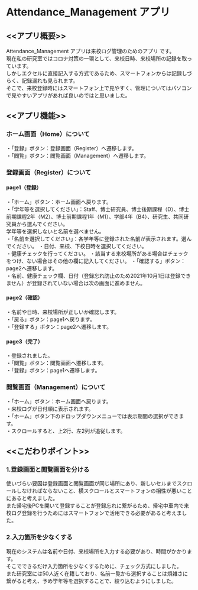 # Attendance_Management アプリ

## <<アプリ概要>>  
Attendance_Management アプリは来校ログ管理のためのアプリ です。  
現在私の研究室ではコロナ対策の一環として、来校日時、来校場所の記録を取っています。  
しかしエクセルに直接記入する方式であるため、スマートフォンからは記録しづらく、記録漏れも見られます。  
そこで、来校登録時にはスマートフォン上で見やすく、管理についてはパソコンで見やすいアプリがあれば良いのではと思いました。

## <<アプリ機能>>  

### ホーム画面（Home）について   
・「登録」ボタン：登録画面（Register）へ遷移します。  
・「閲覧」ボタン：閲覧画面（Management）へ遷移します。

### 登録画面（Register）について  
#### page1（登録）  
・「ホーム」ボタン：ホーム画面へ戻ります。  
・「学年等を選択してください」：Staff、博士研究員、博士後期課程（D）、博士前期課程2年（M2）、博士前期課程1年（M1）、学部4年（B4）、研究生、共同研究員から選んでください。    
  学年等を選択しないと名前を選べません。　  
・「名前を選択してください」：各学年等に登録された名前が表示されます。選んでください。
・日付、来校、下校日時を選択してください。  
・健康チェックを行ってください。
・該当する来校場所がある場合はチェックをつけ、ない場合はその他の欄に記入してください。
・「確認する」ボタン：page2へ遷移します。    
・名前、健康チェック欄、日付（登録忘れ防止のため2021年10月1日は登録できません）が登録されていない場合は次の画面に進めません。  
#### page2（確認）  
・名前や日時、来校場所が正しいか確認します。  
・「戻る」ボタン：page1へ戻ります。  
・「登録する」ボタン：page2へ遷移します。  
#### page3（完了）  
・登録されました。  
・「閲覧」ボタン：閲覧画面へ遷移します。  
・「登録」ボタン：page1へ遷移します。  

### 閲覧画面（Management）について  
・「ホーム」ボタン：ホーム画面へ戻ります。  
・来校ログが日付順に表示されます。  
・「ホーム」ボタン下のドロップダウンメニューでは表示期間の選択ができます。  
・スクロールすると、上2行、左2列が追従します。  


## <<こだわりポイント>>   
### 1.登録画面と閲覧画面を分ける  
使いづらい要因は登録画面と閲覧画面が同じ場所にあり、新しいセルまでスクロールしなければならないこと、横スクロールとスマートフォンの相性が悪いことにあると考えました。  
また帰宅後PCを開いて登録することが登録忘れに繋がるため、帰宅中車内で来校ログ登録を行うためにはスマートフォンで活用できる必要があると考えました。
### 2.入力箇所を少なくする  
現在のシステムは名前や日付、来校場所を入力する必要があり、時間がかかります。  
そこでできるだけ入力箇所を少なくするために、チェック方式にしました。  
また研究室には50人近く在籍しており、名前一覧から選択することは煩雑さに繋がると考え、予め学年等を選択することで、絞り込むようにしました。

